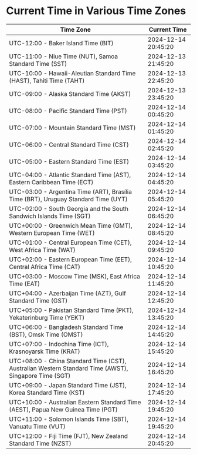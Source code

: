 # Current Time in Various Time Zones

| Time Zone | Current Time |
|-----------|--------------|
| UTC-12:00 - Baker Island Time (BIT) | 2024-12-14 20:45:20 |
| UTC-11:00 - Niue Time (NUT), Samoa Standard Time (SST) | 2024-12-13 21:45:20 |
| UTC-10:00 - Hawaii-Aleutian Standard Time (HAST), Tahiti Time (TAHT) | 2024-12-13 22:45:20 |
| UTC-09:00 - Alaska Standard Time (AKST) | 2024-12-13 23:45:20 |
| UTC-08:00 - Pacific Standard Time (PST) | 2024-12-14 00:45:20 |
| UTC-07:00 - Mountain Standard Time (MST) | 2024-12-14 01:45:20 |
| UTC-06:00 - Central Standard Time (CST) | 2024-12-14 02:45:20 |
| UTC-05:00 - Eastern Standard Time (EST) | 2024-12-14 03:45:20 |
| UTC-04:00 - Atlantic Standard Time (AST), Eastern Caribbean Time (ECT) | 2024-12-14 04:45:20 |
| UTC-03:00 - Argentina Time (ART), Brasília Time (BRT), Uruguay Standard Time (UYT) | 2024-12-14 05:45:20 |
| UTC-02:00 - South Georgia and the South Sandwich Islands Time (SGT) | 2024-12-14 06:45:20 |
| UTC±00:00 - Greenwich Mean Time (GMT), Western European Time (WET) | 2024-12-14 08:45:20 |
| UTC+01:00 - Central European Time (CET), West Africa Time (WAT) | 2024-12-14 09:45:20 |
| UTC+02:00 - Eastern European Time (EET), Central Africa Time (CAT) | 2024-12-14 10:45:20 |
| UTC+03:00 - Moscow Time (MSK), East Africa Time (EAT) | 2024-12-14 11:45:20 |
| UTC+04:00 - Azerbaijan Time (AZT), Gulf Standard Time (GST) | 2024-12-14 12:45:20 |
| UTC+05:00 - Pakistan Standard Time (PKT), Yekaterinburg Time (YEKT) | 2024-12-14 13:45:20 |
| UTC+06:00 - Bangladesh Standard Time (BST), Omsk Time (OMST) | 2024-12-14 14:45:20 |
| UTC+07:00 - Indochina Time (ICT), Krasnoyarsk Time (KRAT) | 2024-12-14 15:45:20 |
| UTC+08:00 - China Standard Time (CST), Australian Western Standard Time (AWST), Singapore Time (SGT) | 2024-12-14 16:45:20 |
| UTC+09:00 - Japan Standard Time (JST), Korea Standard Time (KST) | 2024-12-14 17:45:20 |
| UTC+10:00 - Australian Eastern Standard Time (AEST), Papua New Guinea Time (PGT) | 2024-12-14 19:45:20 |
| UTC+11:00 - Solomon Islands Time (SBT), Vanuatu Time (VUT) | 2024-12-14 19:45:20 |
| UTC+12:00 - Fiji Time (FJT), New Zealand Standard Time (NZST) | 2024-12-14 20:45:20 |
